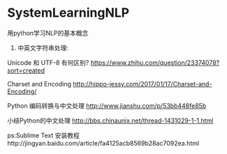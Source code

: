 # SystemLearningNLP
用python学习NLP的基本概念
1. 中英文字符串处理:

Unicode 和 UTF-8 有何区别? https://www.zhihu.com/question/23374078?sort=created

Charset and Encoding http://hippo-jessy.com/2017/01/17/Charset-and-Encoding/

Python 编码转换与中文处理 http://www.jianshu.com/p/53bb448fe85b

小结Python的中文处理 http://bbs.chinaunix.net/thread-1431029-1-1.html

ps:Sublime Text 安装教程http://jingyan.baidu.com/article/fa4125acb8569b28ac7092ea.html
